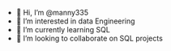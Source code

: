 - 👋 Hi, I’m @manny335
- 👀 I’m interested in data Engineering
- 🌱 I’m currently learning SQL
- 💞️ I’m looking to collaborate on SQL projects

<!---
manny335/manny335 is a ✨ special ✨ repository because its `README.md` (this file) appears on your GitHub profile.
You can click the Preview link to take a look at your changes.
--->
